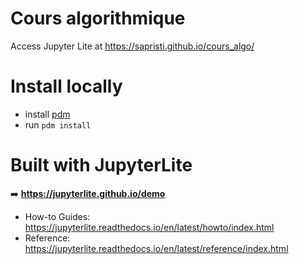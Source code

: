 # Cours algorithmique

Access Jupyter Lite at https://sapristi.github.io/cours_algo/

# Install locally

- install [pdm](https://pdm-project.org/latest/#installation)
- run `pdm install`

# Built with JupyterLite

➡️ **https://jupyterlite.github.io/demo**

- How-to Guides: https://jupyterlite.readthedocs.io/en/latest/howto/index.html
- Reference: https://jupyterlite.readthedocs.io/en/latest/reference/index.html
